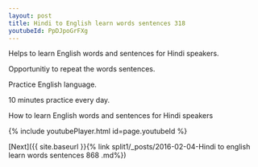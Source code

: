 ```yaml
---
layout: post
title: Hindi to English learn words sentences 318 
youtubeId: PpDJpoGrFXg
---
```

 
 
Helps to learn English words and sentences for Hindi speakers.

Opportunitiy to repeat the words sentences. 

Practice English language. 
 
10 minutes practice every day. 
 
How to learn English words and sentences for Hindi speakers 
 
{% include youtubePlayer.html id=page.youtubeId %}
 
 
[Next]({{ site.baseurl }}{% link  split1/_posts/2016-02-04-Hindi to english learn words sentences 868 .md%})
 
